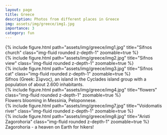 ```yaml
---
layout: page
title: Greece
description: Photos from different places in Greece
img: assets/img/greece/img1.jpg
importance: 3
category: fun
---
```


<div class="row">
    <div class="col-sm mt-3 mt-md-0">
        {% include figure.html path="assets/img/greece/img1.jpg" title="Sifnos church" class="img-fluid rounded z-depth-1" zoomable=true %}
    </div>
    <div class="col-sm mt-3 mt-md-0">
        {% include figure.html path="assets/img/greece/img2.jpg" title="Sifnos view" class="img-fluid rounded z-depth-1" zoomable=true %}
    </div>
    <div class="col-sm mt-3 mt-md-0">
        {% include figure.html path="assets/img/greece/img3.jpg" title="Sifnos cat" class="img-fluid rounded z-depth-1" zoomable=true %}
    </div>
</div>
<div class="caption">
    Sifnos (Greek: Σίφνος), an island in the Cyclades island group with a population of about 2.600 inhabitants.
</div>
<div class="row">
    <div class="col-sm mt-3 mt-md-0">
        {% include figure.html path="assets/img/greece/img4.jpg" title="flowers" class="img-fluid rounded z-depth-1" zoomable=true %}
    </div>
</div>
<div class="caption">
    Flowers blooming in Messinia, Peloponnese.
</div>


<div class="row justify-content-sm-center">
    <div class="col-sm-4 mt-3 mt-md-0">
        {% include figure.html path="assets/img/greece/img7.jpg" title="Voidomatis river" class="img-fluid rounded z-depth-1" zoomable=true %}
    </div>
    <div class="col-sm-4 mt-3 mt-md-0">
        {% include figure.html path="assets/img/greece/img8.jpg" title="Aristi Zagorohoria" class="img-fluid rounded z-depth-1" zoomable=true %}
    </div>
</div>
<div class="caption">
    Zagorohoria - a heaven on Earth for hikers!
</div>

